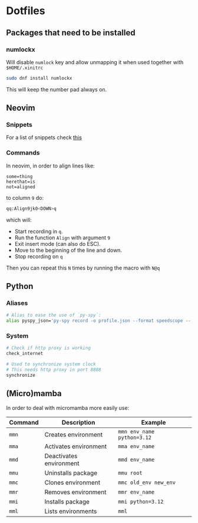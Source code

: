 # Dotfiles

## Packages that need to be installed

### numlockx

Will disable `numlock` key and allow unmapping it
when used together with `$HOME/.xinitrc`

```bash
sudo dnf install numlockx
```

This will keep the number pad always on.

## Neovim

### Snippets

For a list of snippets check [this](doc/snippets.md)

### Commands 

In neovim, in order to align lines like:

```pyhon
some=thing
herethat=is
not=aligned
```

to column `9` do:

```bash
qq:Align9jk0<DOWN>q
```

which will:

- Start recording in `q`.
- Run the function `Align` with argument `9`
- Exit insert mode (can also do ESC).
- Move to the beginning of the line and down.
- Stop recording on `q`

Then you can repeat this `N` times by running the macro with `N@q`


## Python

### Aliases 

```bash
# Alias to ease the use of `py-spy`:
alias pyspy_json='py-spy record -o profile.json --format speedscope --'
```

### System

```bash
# Check if http proxy is working
check_internet
```

```bash
# Used to synchronize system clock
# This needs http proxy in port 8888
synchronize
```

## (Micro)mamba

In order to deal with micromamba more easily use:

| Command | Description             | Example                    |
| ------- | ----------------------- | -------------------------- |
| `mmn`   | Creates environment     | `mmn env_name python=3.12` |
| `mma`   | Activates environment   | `mma env_name`             |
| `mmd`   | Deactivates environment | `mmd env_name`             |
| `mmu`   | Uninstalls package      | `mmu root`                 |
| `mmc`   | Clones environment      | `mmc old_env new_env`      |
| `mmr`   | Removes environment     | `mmr env_name`             |
| `mmi`   | Installs package        | `mmi python=3.12`          |
| `mml`   | Lists environments      | `mml`                      |


